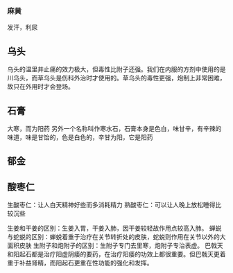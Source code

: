### 麻黄
发汗，利尿


## 乌头
乌头的温里并止痛的效力极大，但毒性比附子还强。我们在内服的方剂中使用的是川乌头，而草乌头是伤科外治时才使用的。草乌头的毒性更强，炮制上非常困难，故只在外用时才会登场。


## 石膏
大寒，而为阳药
另外一个名称叫作寒水石，石膏本身是色白，味甘辛，有辛辣的味道，味是甘饴的，色是白色的，辛甘为阳，它是阳药


## 郁金


## 酸枣仁
生酸枣仁：让人白天精神好些而多消耗精力
熟酸枣仁：可以让人晚上放松睡得比较沉些



生姜和干姜的区别：生姜入胃，干姜入肺，因干姜较轻故作用点较高入肺。
蝉蜕与蛇蜕的区别：蝉蜕着重于治疗在关节转折处的皮肤，蛇蜕则作用在关节以外的大面积皮肤
生附子和炮附子的区别：生附子专门去里寒，炮附子专治表虚。
巴戟天和阳起石都是治疗阳虚阴痿的要药，在治疗阳痿的功效上都很重要。但巴戟天更着重于补益肾精，而阳起石更重在性功能的强化和发挥。
















